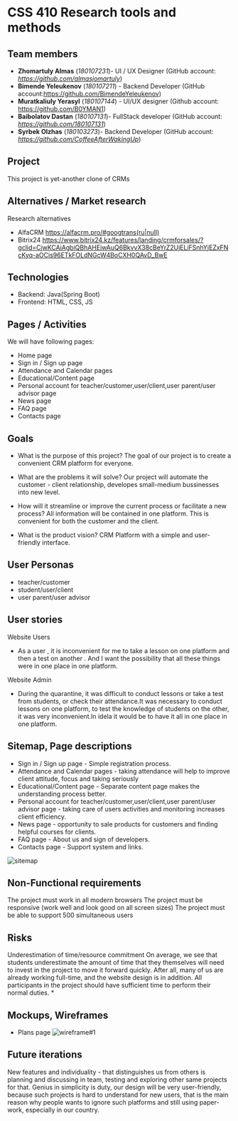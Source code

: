 # CSS 410 Research tools and methods
## Team members
+ **Zhomartuly Almas** (*180107231*)- UI / UX Designer (GitHub account: *https://github.com/almasjomartuly*)
+ **Bimende Yeleukenov** (*180107211*) - Backend Developer (GitHub account:https://github.com/BimendeYeleukenov)
+ **Muratkaliuly Yerasyl** (*180107144*) - UI/UX designer (Github account: https://github.com/B0YMAN1)
+ **Baibolatov Dastan** (*180107131*)- FullStack developer (GitHub account: *https://github.com/180107131*)
+ **Syrbek Olzhas** (*180103273*)- Backend Developer (GitHub account: *https://github.com/CoffeeAfterWakingUp*)

## Project
This project is yet-another clone of CRMs

## Alternatives / Market research
Research alternatives
- AlfaCRM https://alfacrm.pro/#googtrans(ru|null)
- Bitrix24 https://www.bitrix24.kz/features/landing/crmforsales/?gclid=CjwKCAiAgbiQBhAHEiwAuQ6BkvvX38cBeYrZ2UjELiFSnhYjEZxFNcKyq-aOCis96ETkFOLdNGcW4BoCXH0QAvD_BwE




## Technologies
- Backend: Java(Spring Boot)
- Frontend: HTML, CSS, JS

## Pages / Activities 
We will have following pages:
- Home page
- Sign in / Sign up page 
- Attendance and Calendar pages
- Educational/Content page
- Personal account for teacher/customer,user/client,user parent/user advisor page
- News page 
- FAQ page
- Contacts page

## Goals
* What is the purpose of this project?
The goal of our project is to create a convenient CRM platform for everyone.

* What are the problems it will solve?
Our project will automate the customer - client relationship, developes small-medium bussinesses into new level.

* How will it streamline or improve the current process or facilitate a new process?
All information will be contained in one platform. This is convenient for both the customer and the client.

* What is the product vision?
CRM Platform with a simple and user-friendly interface.

## User Personas
* teacher/customer
* student/user/client
* user parent/user advisor  

## User stories
Website Users
- Аs a user , it is inconvenient for me to take a lesson on one platform and then a test on another . And I want the possibility that all these things were in one place in one platform.

Website Admin
- During the quarantine, it was difficult to conduct lessons or take a test from students, or check their attendance.It was necessary to conduct lessons on one platform, to test the knowledge of students on the other, it was very inconvenient.In idela it would be to have it all in one place in one platform.

## Sitemap, Page descriptions
- Sign in / Sign up page - Simple registration process.  
- Attendance and Calendar pages - taking attendance will help to improve client attitude, focus and taking seriously   
- Educational/Content page - Separate content page makes the understanding process better.  
- Personal account for teacher/customer,user/client,user parent/user advisor page - taking care of users activities and monitoring increases client efficiency.  
- News page - opportunity to sale products for customers and finding helpful courses for clients.  
- FAQ page - About us and sign of developers.  
- Contacts page - Support system and links.   

![sitemap](https://user-images.githubusercontent.com/76391010/154613182-59bf236b-61bf-47ba-adf5-fa9885205e08.png)


## Non-Functional requirements
The project must work in all modern browsers
The project must be responsive (work well and look good on all screen sizes)
The project must be able to support 500 simultaneous users

## Risks
Underestimation of time/resource commitment
On average, we see that students underestimate the amount of time that they themselves will need to invest in the project to move it forward quickly. After all, many of us are already working full-time, and the website design is in addition. All participants in the project should have sufficient time to perform their normal duties. *

## Mockups, Wireframes
- Plans page
![wireframe#1](https://user-images.githubusercontent.com/76391010/155378574-5730866b-8d5f-4590-a29e-1497b454b947.png)


## Future iterations
New features and individuality - that distinguishes us from others is planning and discussing in team, testing and exploring other same projects for that. 
Genius in simplicity is duty, our design will be very user-friendly, because such projects is hard to understand for new users, that is the main reason why people wants to ignore such platforms and still using paper-work, especially in our country.
